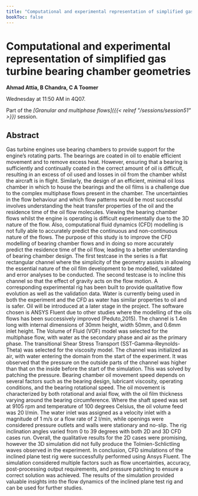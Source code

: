 ```yaml
---
title: "Computational and experimental representation of simplified gas turbine bearing chamber geometries"
bookToc: false
---
```


# Computational and experimental representation of simplified gas turbine bearing chamber geometries

**Ahmad Attia, B Chandra, C A Toomer**

Wednesday at 11:50 AM in 4Q07.

Part of the *[Granular and multiphase flows]({{< relref "/sessions/session51" >}})* session.

## Abstract

Gas turbine engines use bearing chambers to provide support for the engine’s rotating parts. The bearings are coated in oil to enable efficient movement and to remove excess heat. However, ensuring that a bearing is sufficiently and continually coated in the correct amount of oil is difficult, resulting in an excess of oil used and losses in oil from the chamber whilst the aircraft is in flight. Similarly, the design of an efficient, minimal oil loss chamber in which to house the bearings and the oil films is a challenge due to the complex multiphase flows present in the chamber. The uncertainties in the flow behaviour and which flow patterns would be most successful involves understanding the heat transfer properties of the oil and the residence time of the oil flow molecules. Viewing the bearing chamber flows whilst the engine is operating is difficult experimentally due to the 3D nature of the flow. Also, computational fluid dynamics (CFD) modelling is not fully able to accurately predict the continuous and non-continuous nature of the flows. 
The purpose of this study is to improve the CFD modelling of bearing chamber flows and in doing so more accurately predict the residence time of the oil flow, leading to a better understanding of bearing chamber design. The first testcase in the series is a flat rectangular channel where the simplicity of the geometry assists in allowing the essential nature of the oil film development to be modelled, validated and error analyses to be conducted. The second testcase is to incline this channel  so that the effect of gravity acts on the flow motion. A corresponding experimental rig has been built to provide qualitative flow evolution as well as the validation data. Water is currently being used in both the experiment and the CFD as water has similar properties to oil and is safer. Oil will be introduced at a later stage in the project. 
The software chosen is ANSYS Fluent due to other studies where the modelling of the oils flows has been successively improved (Peduto,2015). The channel is 1.4m long with internal dimensions of 30mm height, width 50mm, and 0.6mm inlet height. The Volume of Fluid (VOF) model was selected for the multiphase flow, with water as the secondary phase and air as the primary phase. The transitional Shear Stress Transport (SST-Gamma-Reynolds-Theta) was selected for the viscosity model. The channel was initialized as air, with water entering the domain from the start of the experiment. It was observed that the pressure on the outside parts of the channel was higher than that on the inside before the start of the simulation. This was solved by patching the pressure.
Bearing chamber oil movement speed depends on several factors such as the bearing design, lubricant viscosity, operating conditions, and the bearing rotational speed. The oil movement is characterized by both rotational and axial flow, with the oil film thickness varying around the bearing circumference. Where the shaft speed was set at 9105 rpm and temperature of 100 degrees Celsius, the oil volume feed was 20 l/min. The water inlet was assigned as a velocity inlet with a magnitude of 1 m/s or a flow rate of 2 l/min, while openings were considered pressure outlets and walls were stationary and no-slip.
The rig inclination angles varied from 0 to 39 degrees with both 2D and 3D CFD cases run. Overall, the qualitative results for the 2D cases were promising, however the 3D simulation did not fully produce the Tolmien-Schlictling waves observed in the experiment. 
In conclusion, CFD simulations of the inclined plane test rig were successfully performed using Ansys Fluent. The simulation considered multiple factors such as flow uncertainties, accuracy, post-processing output requirements, and pressure patching to ensure a correct solution was achieved. The results of the simulation provided valuable insights into the flow dynamics of the inclined plane test rig and can be used for further studies.



